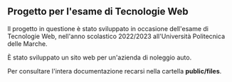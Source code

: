 ## Progetto per l'esame di Tecnologie Web

Il progetto in questione è stato sviluppato in occasione dell'esame di Tecnologie Web, nell'anno scolastico 2022/2023 all'Università Politecnica delle Marche.

È stato sviluppato un sito web per un'azienda di noleggio auto.

Per consultare l'intera documentazione recarsi nella cartella <b>public/files</b>.
